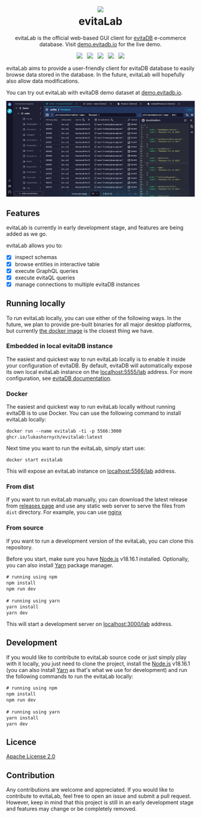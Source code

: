 <h1 align="center" style="border-bottom: none">
    <a href="https://evitadb.io" target="_blank"><img src="https://raw.githubusercontent.com/lukashornych/evitalab/dev/documentation/assets/img/evitalab.svg"/></a><br>evitaLab
</h1>

<p align="center">
    evitaLab is the official web-based GUI client for <a href="https://github.com/FgForrest/evitaDB">evitaDB</a> e-commerce database.
    Visit <a href="https://demo.evitadb.io" target="_blank">demo.evitadb.io</a> for the live demo.
</p>

<p align="center">
  <a href="https://github.com/lukashornych/evitalab/releases" title="Releases"><img src="https://img.shields.io/github/v/release/lukashornych/evitalab?color=%23ff00a0&include_prereleases&label=version&sort=semver"/></a>
  &nbsp;
  <a href="https://vuejs.org/" title="Platform"><img src="https://img.shields.io/badge/Built%20with-Vue-green?color=42b883"/></a>
  &nbsp;
  <a href="https://nodejs.org/en" title="Node.js"><img src="https://img.shields.io/badge/Node.js%20-v18.16.1-green?color=026e00"/></a>
  &nbsp;
  <a href="https://discord.gg/VsNBWxgmSw" title="Discord"><img src="https://img.shields.io/discord/999338870996992223?color=5865f2"/></a>
  &nbsp;
  <a href="https://github.com/lukashornych/evitalab/blob/master/LICENSE" title="License"><img src="https://img.shields.io/github/license/lukashornych/evitalab"/></a>
</p>

evitaLab aims to provide a user-friendly client for evitaDB database to easily browse data stored in the database.
In the future, evitaLab will hopefully also allow data modifications.

You can try out evitaLab with evitaDB demo dataset at [demo.evitadb.io](https://demo.evitadb.io).

![evitaLab preview](documentation/assets/img/preview.png)

## Features

evitaLab is currently in early development stage, and features are being added as we go.

evitaLab allows you to:

- [x] inspect schemas
- [x] browse entities in interactive table
- [x] execute GraphQL queries
- [x] execute evitaQL queries
- [x] manage connections to multiple evitaDB instances

## Running locally

To run evitaLab locally, you can use either of the following ways. 
In the future, we plan to provide pre-built binaries for all major desktop platforms, but currently [the docker image](#docker)
is the closest thing we have.

### Embedded in local evitaDB instance

The easiest and quickest way to run evitaLab locally is to enable it inside your configuration of evitaDB.
By default, evitaDB will automatically expose its own local evitaLab instance on the [localhost:5555/lab](https://localhost:5555/lab)
address. For more configuration, see [evitaDB documentation](https://evitadb.io/documentation/operate/configure#lab-configuration).

### Docker

The easiest and quickest way to run evitaLab locally without running evitaDB is to use Docker. 
You can use the following command to install evitaLab locally:

```shell
docker run --name evitalab -ti -p 5566:3000 ghcr.io/lukashornych/evitalab:latest
```
 
Next time you want to run the evitaLab, simply start use:

```shell
docker start evitalab
````

This will expose an evitaLab instance on [localhost:5566/lab](http://localhost:5566/lab) address.

### From dist

If you want to run evitaLab manually, you can download the latest release from [releases page](https://github.com/lukashornych/evitalab/releases/tag/latest)
and use any static web server to serve the files from `dist` directory. 
For example, you can use [nginx](https://docs.nginx.com/nginx/admin-guide/web-server/serving-static-content/)

### From source

If you want to run a development version of the evitaLab, you can clone this repository.

Before you start, make sure you have [Node.js](https://nodejs.org/en/) v18.16.1 installed. 
Optionally, you can also install [Yarn](https://yarnpkg.com/) package manager.

```shell
# running using npm
npm install
npm run dev

# running using yarn
yarn install
yarn dev
```

This will start a development server on [localhost:3000/lab](http://localhost:3000/lab) address.

## Development

If you would like to contribute to evitaLab source code or just simply play with it locally, you just need to
clone the project, install the [Node.js](https://nodejs.org/en/) v18.16.1 
(you can also install [Yarn](https://yarnpkg.com/) as that's what we use for development)
and run the following commands to run the evitaLab locally:

```shell
# running using npm
npm install
npm run dev

# running using yarn
yarn install
yarn dev
```

## Licence

[Apache License 2.0](LICENSE)

## Contribution

Any contributions are welcome and appreciated. If you would like to contribute to evitaLab, feel free to open an issue
and submit a pull request. However, keep in mind that this project is still in an early development stage and features
may change or be completely removed.
